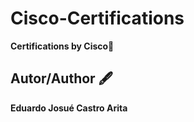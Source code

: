 # Cisco-Certifications
**Certifications by Cisco📜**

## Autor/Author 🖋

**Eduardo Josué Castro Arita**
